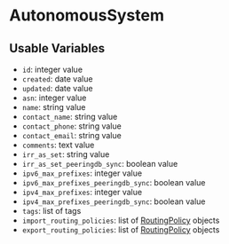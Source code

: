 # AutonomousSystem

## Usable Variables

  * `id`: integer value
  * `created`: date value
  * `updated`: date value
  * `asn`: integer value
  * `name`: string value
  * `contact_name`: string value
  * `contact_phone`: string value
  * `contact_email`: string value
  * `comments`: text value
  * `irr_as_set`: string value
  * `irr_as_set_peeringdb_sync`: boolean value
  * `ipv6_max_prefixes`: integer value
  * `ipv6_max_prefixes_peeringdb_sync`: boolean value
  * `ipv4_max_prefixes`: integer value
  * `ipv4_max_prefixes_peeringdb_sync`: boolean value
  * `tags`: list of tags
  * `import_routing_policies`: list of [RoutingPolicy](routingpolicy.md) objects
  * `export_routing_policies`: list of [RoutingPolicy](routingpolicy.md) objects
